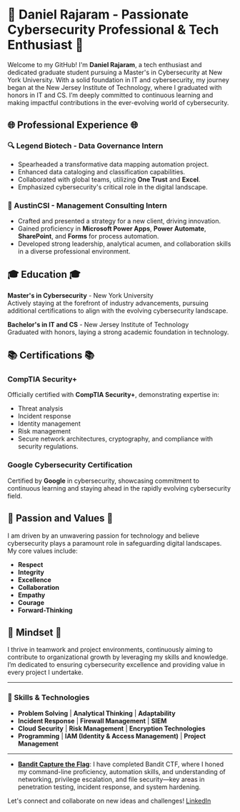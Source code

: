 # 🚀 Daniel Rajaram - Passionate Cybersecurity Professional & Tech Enthusiast 🚀

Welcome to my GitHub! I'm **Daniel Rajaram**, a tech enthusiast and dedicated graduate student pursuing a Master's in Cybersecurity at New York University. With a solid foundation in IT and cybersecurity, my journey began at the New Jersey Institute of Technology, where I graduated with honors in IT and CS. I’m deeply committed to continuous learning and making impactful contributions in the ever-evolving world of cybersecurity.

## 🌐 Professional Experience 🌐

### 🔍 Legend Biotech - Data Governance Intern
- Spearheaded a transformative data mapping automation project.
- Enhanced data cataloging and classification capabilities.
- Collaborated with global teams, utilizing **One Trust** and **Excel**.
- Emphasized cybersecurity's critical role in the digital landscape.

### 💼 AustinCSI - Management Consulting Intern
- Crafted and presented a strategy for a new client, driving innovation.
- Gained proficiency in **Microsoft Power Apps**, **Power Automate**, **SharePoint**, and **Forms** for process automation.
- Developed strong leadership, analytical acumen, and collaboration skills in a diverse professional environment.

## 🎓 Education 🎓

**Master's in Cybersecurity** - New York University  
Actively staying at the forefront of industry advancements, pursuing additional certifications to align with the evolving cybersecurity landscape.

**Bachelor's in IT and CS** - New Jersey Institute of Technology  
Graduated with honors, laying a strong academic foundation in technology.

## 📚 Certifications 📚

### CompTIA Security+
Officially certified with **CompTIA Security+**, demonstrating expertise in:
- Threat analysis
- Incident response
- Identity management
- Risk management
- Secure network architectures, cryptography, and compliance with security regulations.

### Google Cybersecurity Certification
Certified by **Google** in cybersecurity, showcasing commitment to continuous learning and staying ahead in the rapidly evolving cybersecurity field.

## 🤝 Passion and Values 🤝
I am driven by an unwavering passion for technology and believe cybersecurity plays a paramount role in safeguarding digital landscapes. My core values include:
- **Respect**
- **Integrity**
- **Excellence**
- **Collaboration**
- **Empathy**
- **Courage**
- **Forward-Thinking**

## 🌟 Mindset 🌟
I thrive in teamwork and project environments, continuously aiming to contribute to organizational growth by leveraging my skills and knowledge. I’m dedicated to ensuring cybersecurity excellence and providing value in every project I undertake.

---

### 📌 Skills & Technologies
- **Problem Solving** | **Analytical Thinking** | **Adaptability**
- **Incident Response** | **Firewall Management** | **SIEM**
- **Cloud Security** | **Risk Management** | **Encryption Technologies**
- **Programming** | **IAM (Identity & Access Management)** | **Project Management**

---
- [**Bandit Capture the Flag**](https://github.com/drajaram614/OverTheWire-CTFs): I have completed Bandit CTF, where I honed my command-line proficiency, automation skills, and understanding of networking, privilege escalation, and file security—key areas in penetration testing, incident response, and system hardening.

Let's connect and collaborate on new ideas and challenges! 
[LinkedIn](https://www.linkedin.com/in/daniel-rajaram)
